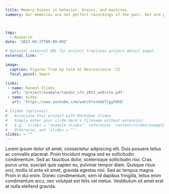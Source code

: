 ```yaml
---
title: Memory biases in behavior, brains, and machines
summary: Our memories are not perfect recordings of the past. But are prone to bias and misinformation. As part of my PhD work, I have been identifying what kind of memories are most susceptible to such biases. By combining behavior, fMRI, and neural networks, we show that memory biases exist in humans and machines. And that they are not just random errors, but are a product of an optimal learning system. I recently presented this work as a talk (see slides below) at one of the biggest conferences in the world.  {{< staticref "https://www.sfn.org/meetings/neuroscience-2022" "newtab" >}}Neuroscience 2022.{{< /staticref >}}.



tags:
  - Research
date: '2022-04-27T00:00:00Z'

# Optional external URL for project (replaces project detail page).
external_link: ''

image:
  caption: Figures from my talk at Neuroscience '22
  focal_point: Smart

links:
 - name: Recent Slides
   url: 'project/example/tandoc_sfn_2022_website.pdf'
 - name: Video
   url: 'https://www.youtube.com/watch?v=GUU7jgyh9VQ'

# Slides (optional).
#   Associate this project with Markdown slides.
#   Simply enter your slide deck's filename without extension.
#   E.g. `slides = "example-slides"` references `content/slides/example-slides.md`.
#   Otherwise, set `slides = ""`.
slides: = ""
---
```


Lorem ipsum dolor sit amet, consectetur adipiscing elit. Duis posuere tellus ac convallis placerat. Proin tincidunt magna sed ex sollicitudin condimentum. Sed ac faucibus dolor, scelerisque sollicitudin nisi. Cras purus urna, suscipit quis sapien eu, pulvinar tempor diam. Quisque risus orci, mollis id ante sit amet, gravida egestas nisl. Sed ac tempus magna. Proin in dui enim. Donec condimentum, sem id dapibus fringilla, tellus enim condimentum arcu, nec volutpat est felis vel metus. Vestibulum sit amet erat at nulla eleifend gravida.
